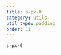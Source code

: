 ```yaml
---
title: s-px-0
category: utils
util_type: padding
order: 11
---
```

<div class="s-px-0">
  <code>s-px-0</code>
</div>